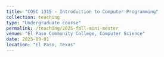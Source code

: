 ```yaml
---
title: "COSC 1315 - Introduction to Computer Programming"
collection: teaching
type: "Undergraduate course"
permalink: /teaching/2025-fall-mini-mester
venue: "El Paso Community College, Computer Science"
date: 2025-09-01
location: "El Paso, Texas"
---
```



